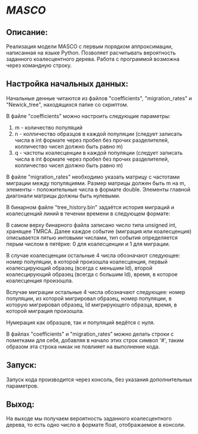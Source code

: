 # _MASCO_

## Описание:
Реализация модели MASCO с первым порядком аппроксимации, написанная на языке Python. Позволяет расчитывать вероятность заданного коалесцентного дерева. Работа с программой возможна через командную строку.

## Настройка начальных данных:
Начальные денные читаются из файлов "coefficients", "migration_rates" и "Newick_tree", находящихся папке со скриптом.

В файле "coefficients" можно настроить следующие параметры:
  1) m - количество популяций
  2) n - колличество образцов в каждой популяции (следует записать числа в int формате через пробел без прочих разделителей, колличество чисел должно быть равно m)
  3) q - частоты коалесценции в каждой популяции (следует записать числа в int формате через пробел без прочих разделителей, колличество чисел должно быть равно m)

В файле "migration_rates" необходимо указать матрицу с частотами миграции между популяциями. Размер матрицы должен быть m на m, элементы - положительные числа в формате double. Элементы главной диагонали матрицы должны быть нулевыми.

В бинарном файле "tree_history.bin" задаётся история миграций и коалесценций линий в течении времени в следующем формате:

В самом верху бинарного файла записано число типа unsigned int, хранящее TMRCA. Далее каждое событие (миграция или коалесценция) описывается пятью интовыми числами, тип события определяется перым числом в пятёрке: 0 для коалесценции и 1 для миграции.

В случае коалесценции остальные 4 числа обозначают следующее: номер популяции, в которой произошла коалесценция, первый коалесцирующий образец (всегда с меньшим Id), второй коалесцирующий образец (всегда с большим Id), время, в которое коалесценция произошла.

Вслучае миграции остальные 4 числа обозначают следующее: номер популяции, из которой мигрировал образец, номер популяции, в которую мигрировал образец, Id мигрирующего образца, время, в которой миграция произошла.

Нумерация как образцов, так и популяций ведётся с нуля.

В файлах "coefficients" и "migration_rates" можно делать строки с пометками для себя, добавляя в начало этих строк символ '#', таким образом эта строка никак не повлияет на выполнение кода.

## Запуск:
Запуск кода производится через консоль, без указания дополнительных параметров.

## Выход:
На выходе мы получаем вероятность заданного коалесцентного дерева, то есть одно число в формате float, отображаемое в консоли.
